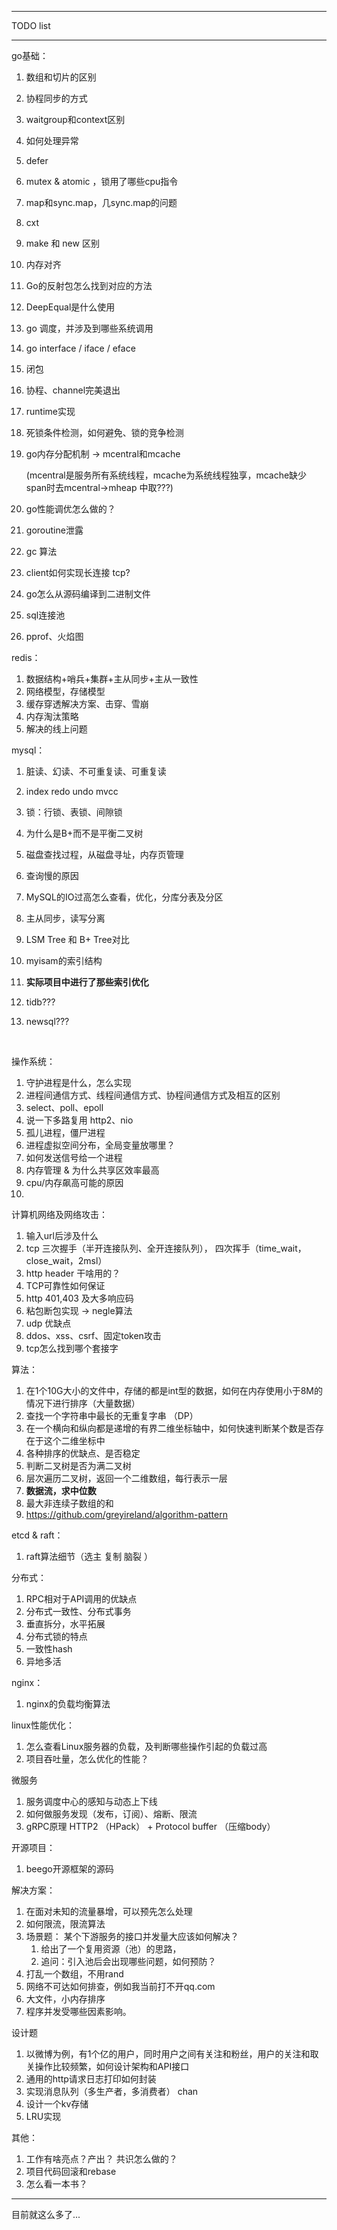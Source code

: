 ----

TODO list

---

go基础：

1. 数组和切片的区别

2. 协程同步的方式

3. waitgroup和context区别

4. 如何处理异常 

5. defer

6. mutex & atomic ，锁用了哪些cpu指令

7. map和sync.map，几sync.map的问题

8. cxt

9. make 和 new 区别

10. 内存对齐

11. Go的反射包怎么找到对应的方法

12. DeepEqual是什么使用

13. go 调度，并涉及到哪些系统调用

14. go interface / iface / eface

15. 闭包

16. 协程、channel完美退出

17. runtime实现

18. 死锁条件检测，如何避免、锁的竞争检测

19. go内存分配机制  -> mcentral和mcache

     (mcentral是服务所有系统线程，mcache为系统线程独享，mcache缺少span时去mcentral->mheap 中取???)

20. go性能调优怎么做的？

21. goroutine泄露

22. gc 算法

23. client如何实现长连接 tcp?

24. go怎么从源码编译到二进制文件

25. sql连接池

26. pprof、火焰图

    

redis：

1. 数据结构+哨兵+集群+主从同步+主从一致性
2. 网络模型，存储模型
3. 缓存穿透解决方案、击穿、雪崩
4. 内存淘汰策略
5. 解决的线上问题



mysql：

1. 脏读、幻读、不可重复读、可重复读

2. index redo undo mvcc

3. 锁：行锁、表锁、间隙锁

4. 为什么是B+而不是平衡二叉树

5. 磁盘查找过程，从磁盘寻址，内存页管理

6. 查询慢的原因

7. MySQL的IO过高怎么查看，优化，分库分表及分区

8. 主从同步，读写分离

9. LSM Tree 和 B+ Tree对比

10. myisam的索引结构

11. **实际项目中进行了那些索引优化**

12. tidb???

13. newsql???

    ​			



操作系统：

1. 守护进程是什么，怎么实现
2. 进程间通信方式、线程间通信方式、协程间通信方式及相互的区别
3. select、poll、epoll
4. 说一下多路复用 http2、nio
5. 孤儿进程，僵尸进程
6. 进程虚拟空间分布，全局变量放哪里？
7. 如何发送信号给一个进程
8. 内存管理 & 为什么共享区效率最高
9. cpu/内存飙高可能的原因
10. 



计算机网络及网络攻击：

1. 输入url后涉及什么
2. tcp 三次握手（半开连接队列、全开连接队列）， 四次挥手（time_wait，close_wait，2msl）
3. http header 干啥用的？
4. TCP可靠性如何保证
5. http 401,403 及大多响应码
6. 粘包断包实现 -> negle算法
7. udp 优缺点
8. ddos、xss、csrf、固定token攻击
9. tcp怎么找到哪个套接字



算法：

1. 在1个10G大小的文件中，存储的都是int型的数据，如何在内存使用小于8M的情况下进行排序（大量数据）
2. 查找一个字符串中最长的无重复字串 （DP）
3. 在一个横向和纵向都是递增的有界二维坐标轴中，如何快速判断某个数是否存在于这个二维坐标中
4. 各种排序的优缺点、是否稳定
5. 判断二叉树是否为满二叉树
6. 层次遍历二叉树，返回一个二维数组，每行表示一层
7. **数据流，求中位数**
8. 最大非连续子数组的和
9. https://github.com/greyireland/algorithm-pattern



etcd & raft：

1. raft算法细节（选主 复制 脑裂 ）



分布式：

1. RPC相对于API调用的优缺点
2. 分布式一致性、分布式事务
3. 垂直拆分，水平拓展
4. 分布式锁的特点
5. 一致性hash
6. 异地多活



nginx：

1. nginx的负载均衡算法



linux性能优化：

1. 怎么查看Linux服务器的负载，及判断哪些操作引起的负载过高
2. 项目吞吐量，怎么优化的性能？



微服务

1. 服务调度中心的感知与动态上下线
2. 如何做服务发现（发布，订阅）、熔断、限流
3. gRPC原理 HTTP2 （HPack） + Protocol buffer （压缩body）



开源项目：

1. beego开源框架的源码



解决方案：

1. 在面对未知的流量暴增，可以预先怎么处理
2. 如何限流，限流算法
3. 场景题： 某个下游服务的接口并发量大应该如何解决？
   1. 给出了一个复用资源（池）的思路，
    2. 追问：引入池后会出现哪些问题，如何预防？
4. 打乱一个数组，不用rand
5. 网络不可达如何排查，例如我当前打不开qq.com
6. 大文件，小内存排序
7. 程序并发受哪些因素影响。



设计题

1. 以微博为例，有1个亿的用户，同时用户之间有关注和粉丝，用户的关注和取关操作比较频繁，如何设计架构和API接口
2. 通用的http请求日志打印如何封装
3. 实现消息队列（多生产者，多消费者） chan 
4. 设计一个kv存储
5. LRU实现



其他：

1. 工作有啥亮点？产出？ 共识怎么做的？
2. 项目代码回滚和rebase
3. 怎么看一本书？



---

目前就这么多了...
